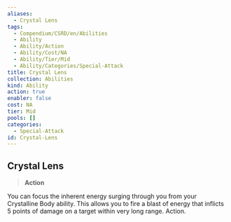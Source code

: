 ```yaml
---
aliases:
  - Crystal Lens
tags:
  - Compendium/CSRD/en/Abilities
  - Ability
  - Ability/Action
  - Ability/Cost/NA
  - Ability/Tier/Mid
  - Ability/Categories/Special-Attack
title: Crystal Lens
collection: Abilities
kind: Ability
action: true
enabler: false
cost: NA
tier: Mid
pools: []
categories:
  - Special-Attack
id: Crystal-Lens
---
```

## Crystal Lens    
>**Action**  
    
You can focus the inherent energy surging through you from your Crystalline Body ability. This allows you to fire a blast of energy that inflicts 5 points of damage on a target within very long range. Action.
